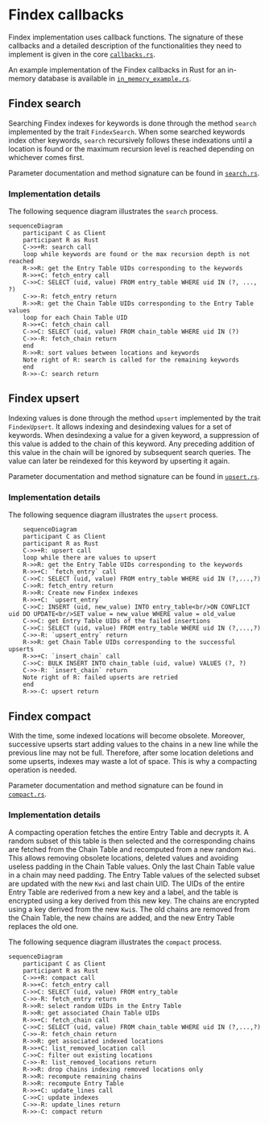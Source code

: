 # Findex callbacks

Findex implementation uses callback functions. The signature of these callbacks
and a detailed description of the functionalities they need to implement is
given in the core [`callbacks.rs`](./src/callbacks.rs).

An example implementation of the Findex callbacks in Rust for an in-memory
database is available in [`in_memory_example.rs`](./src/in_memory_example.rs).

## Findex search

Searching Findex indexes for keywords is done through the method `search`
implemented by the trait `FindexSearch`. When some searched keywords index
other keywords, `search` recursively follows these indexations until a location
is found or the maximum recursion level is reached depending on whichever comes
first.

Parameter documentation and method signature can be found in
[`search.rs`](./src/search.rs#L137-150).

### Implementation details

The following sequence diagram illustrates the `search` process.

```mermaid
sequenceDiagram
    participant C as Client
    participant R as Rust
    C->>+R: search call
    loop while keywords are found or the max recursion depth is not reached
    R->>R: get the Entry Table UIDs corresponding to the keywords
    R->>+C: fetch_entry call
    C->>C: SELECT (uid, value) FROM entry_table WHERE uid IN (?, ..., ?)
    C->>-R: fetch_entry return
    R->>R: get the Chain Table UIDs corresponding to the Entry Table values
    loop for each Chain Table UID
    R->>+C: fetch_chain call
    C->>C: SELECT (uid, value) FROM chain_table WHERE uid IN (?)
    C->>-R: fetch_chain return
    end
    R->>R: sort values between locations and keywords
    Note right of R: search is called for the remaining keywords
    end
    R->>-C: search return
```

## Findex upsert

Indexing values is done through the method `upsert` implemented by the trait
`FindexUpsert`. It allows indexing and desindexing values for a set of
keywords. When desindexing a value for a given keyword, a suppression of this
value is added to the chain of this keyword. Any preceding addition of this
value in the chain will be ignored by subsequent search queries. The value can
later be reindexed for this keyword by upserting it again.

Parameter documentation and method signature can be found in
[`upsert.rs`](./src/upsert.rs#L35-52).

### Implementation details

The following sequence diagram illustrates the `upsert` process.

```mermaid
    sequenceDiagram
    participant C as Client
    participant R as Rust
    C->>+R: upsert call
    loop while there are values to upsert
    R->>R: get the Entry Table UIDs corresponding to the keywords
    R->>+C: `fetch_entry` call
    C->>C: SELECT (uid, value) FROM entry_table WHERE uid IN (?,...,?)
    C->>R: fetch_entry return
    R->>R: Create new Findex indexes
    R->>+C: `upsert_entry`
    C->>C: INSERT (uid, new_value) INTO entry_table<br/>ON CONFLICT uid DO UPDATE<br/>SET value = new_value WHERE value = old_value
    C->>C: get Entry Table UIDs of the failed insertions
    C->>C: SELECT (uid, value) FROM entry_table WHERE uid IN (?,...,?)
    C->>-R: `upsert_entry` return
    R->>R: get Chain Table UIDs corresponding to the successful upserts
    R->>+C: `insert_chain` call
    C->>C: BULK INSERT INTO chain_table (uid, value) VALUES (?, ?)
    C->>-R: `insert_chain` return
    Note right of R: failed upserts are retried
    end
    R->>-C: upsert return
```

## Findex compact

With the time, some indexed locations will become obsolete. Moreover,
successive upserts start adding values to the chains in a new line while the
previous line may not be full. Therefore, after some location deletions and
some upserts, indexes may waste a lot of space. This is why a compacting
operation is needed.

Parameter documentation and method signature can be found in
[`compact.rs`](./src/compact.rs#L38-59).

### Implementation details

A compacting operation fetches the entire Entry Table and decrypts it. A random
subset of this table is then selected and the corresponding chains are fetched
from the Chain Table and recomputed from a new random `Kwi`. This allows
removing obsolete locations, deleted values and avoiding useless padding in the
Chain Table values. Only the last Chain Table value in a chain may need
padding. The Entry Table values of the selected subset are updated with the new
`Kwi` and last chain UID. The UIDs of the entire Entry Table are rederived from
a new key and a label, and the table is encrypted using a key derived from this
new key. The chains are encrypted using a key derived from the new `Kwi`s. The
old chains are removed from the Chain Table, the new chains are added, and the
new Entry Table replaces the old one.

The following sequence diagram illustrates the `compact` process.

```mermaid
sequenceDiagram
    participant C as Client
    participant R as Rust
    C->>+R: compact call
    R->>+C: fetch_entry call
    C->>C: SELECT (uid, value) FROM entry_table
    C->>-R: fetch_entry return
    R->>R: select random UIDs in the Entry Table
    R->>R: get associated Chain Table UIDs
    R->>+C: fetch_chain call
    C->>C: SELECT (uid, value) FROM chain_table WHERE uid IN (?,...,?)
    C->>-R: fetch_chain return
    R->>R: get associated indexed locations
    R->>+C: list_removed_location call
    C->>C: filter out existing locations
    C->>-R: list_removed_locations return
    R->>R: drop chains indexing removed locations only
    R->>R: recompute remaining chains
    R->>R: recompute Entry Table
    R->>+C: update_lines call
    C->>C: update indexes
    C->>-R: update_lines return
    R->>-C: compact return
```
